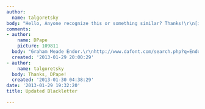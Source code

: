 ```yaml
---
author:
  name: talgoretsky
body: "Hello, Anyone recognize this or something similar? Thanks!\r\n[img:sites/default/files/old-images/leviathan_5354.jpg]"
comments:
- author:
    name: DPape
    picture: 109811
  body: "Graham Meade Endor.\r\nhttp://www.dafont.com/search.php?q=Endor&text=.%20leviathan%20.\r\n[img:sites/default/files/old-images/levid1_3495.jpg]"
  created: '2013-01-29 20:00:29'
- author:
    name: talgoretsky
  body: Thanks, DPape!
  created: '2013-01-30 04:38:29'
date: '2013-01-29 19:32:20'
title: Updated Blackletter

---
```

